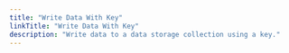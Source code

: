 ```yaml
---
title: "Write Data With Key"
linkTitle: "Write Data With Key"
description: "Write data to a data storage collection using a key."
---
```

